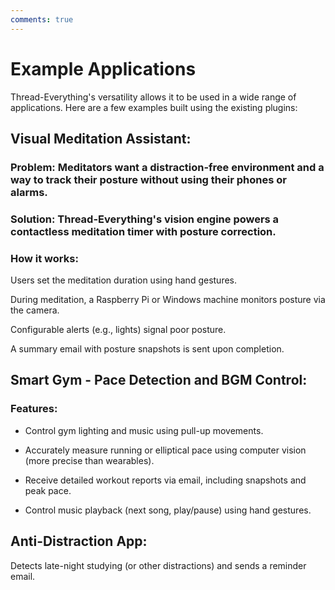 ```yaml
---
comments: true
---
```


# Example Applications
Thread-Everything's versatility allows it to be used in a wide range of applications. Here are a few examples built using the existing plugins:

## Visual Meditation Assistant:

### Problem: Meditators want a distraction-free environment and a way to track their posture without using their phones or alarms.

### Solution: Thread-Everything's vision engine powers a contactless meditation timer with posture correction.

### How it works:

Users set the meditation duration using hand gestures.

During meditation, a Raspberry Pi or Windows machine monitors posture via the camera.

Configurable alerts (e.g., lights) signal poor posture.

A summary email with posture snapshots is sent upon completion.


## Smart Gym - Pace Detection and BGM Control:

### Features:

- Control gym lighting and music using pull-up movements.

- Accurately measure running or elliptical pace using computer vision (more precise than wearables).

- Receive detailed workout reports via email, including snapshots and peak pace.

- Control music playback (next song, play/pause) using hand gestures.

## Anti-Distraction App:

Detects late-night studying (or other distractions) and sends a reminder email.